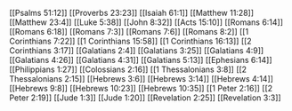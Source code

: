 [[Psalms 51:12]]
[[Proverbs 23:23]]
[[Isaiah 61:1]]
[[Matthew 11:28]]
[[Matthew 23:4]]
[[Luke 5:38]]
[[John 8:32]]
[[Acts 15:10]]
[[Romans 6:14]]
[[Romans 6:18]]
[[Romans 7:3]]
[[Romans 7:6]]
[[Romans 8:2]]
[[1 Corinthians 7:22]]
[[1 Corinthians 15:58]]
[[1 Corinthians 16:13]]
[[2 Corinthians 3:17]]
[[Galatians 2:4]]
[[Galatians 3:25]]
[[Galatians 4:9]]
[[Galatians 4:26]]
[[Galatians 4:31]]
[[Galatians 5:13]]
[[Ephesians 6:14]]
[[Philippians 1:27]]
[[Colossians 2:16]]
[[1 Thessalonians 3:8]]
[[2 Thessalonians 2:15]]
[[Hebrews 3:6]]
[[Hebrews 3:14]]
[[Hebrews 4:14]]
[[Hebrews 9:8]]
[[Hebrews 10:23]]
[[Hebrews 10:35]]
[[1 Peter 2:16]]
[[2 Peter 2:19]]
[[Jude 1:3]]
[[Jude 1:20]]
[[Revelation 2:25]]
[[Revelation 3:3]]
